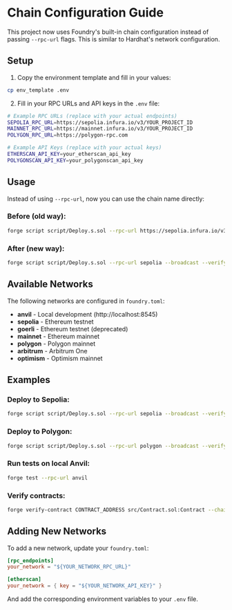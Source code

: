 # Chain Configuration Guide

This project now uses Foundry's built-in chain configuration instead of passing `--rpc-url` flags. This is similar to Hardhat's network configuration.

## Setup

1. Copy the environment template and fill in your values:
```bash
cp env_template .env
```

2. Fill in your RPC URLs and API keys in the `.env` file:
```bash
# Example RPC URLs (replace with your actual endpoints)
SEPOLIA_RPC_URL=https://sepolia.infura.io/v3/YOUR_PROJECT_ID
MAINNET_RPC_URL=https://mainnet.infura.io/v3/YOUR_PROJECT_ID
POLYGON_RPC_URL=https://polygon-rpc.com

# Example API Keys (replace with your actual keys)
ETHERSCAN_API_KEY=your_etherscan_api_key
POLYGONSCAN_API_KEY=your_polygonscan_api_key
```

## Usage

Instead of using `--rpc-url`, now you can use the chain name directly:

### Before (old way):
```bash
forge script script/Deploy.s.sol --rpc-url https://sepolia.infura.io/v3/YOUR_PROJECT_ID --broadcast --verify
```

### After (new way):
```bash
forge script script/Deploy.s.sol --rpc-url sepolia --broadcast --verify
```

## Available Networks

The following networks are configured in `foundry.toml`:

- **anvil** - Local development (http://localhost:8545)
- **sepolia** - Ethereum testnet
- **goerli** - Ethereum testnet (deprecated)
- **mainnet** - Ethereum mainnet
- **polygon** - Polygon mainnet
- **arbitrum** - Arbitrum One
- **optimism** - Optimism mainnet

## Examples

### Deploy to Sepolia:
```bash
forge script script/Deploy.s.sol --rpc-url sepolia --broadcast --verify
```

### Deploy to Polygon:
```bash
forge script script/Deploy.s.sol --rpc-url polygon --broadcast --verify
```

### Run tests on local Anvil:
```bash
forge test --rpc-url anvil
```

### Verify contracts:
```bash
forge verify-contract CONTRACT_ADDRESS src/Contract.sol:Contract --chain sepolia
```

## Adding New Networks

To add a new network, update your `foundry.toml`:

```toml
[rpc_endpoints]
your_network = "${YOUR_NETWORK_RPC_URL}"

[etherscan]
your_network = { key = "${YOUR_NETWORK_API_KEY}" }
```

And add the corresponding environment variables to your `.env` file. 